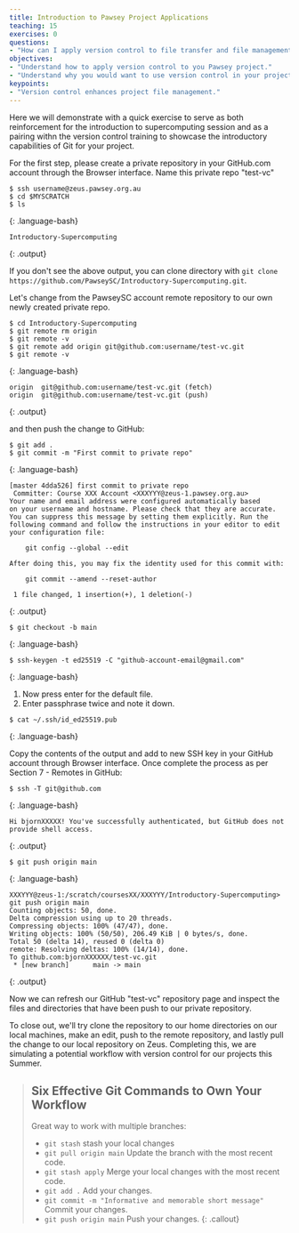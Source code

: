 ```yaml
---
title: Introduction to Pawsey Project Applications
teaching: 15
exercises: 0
questions:
- "How can I apply version control to file transfer and file management between my local and Pawsey systems?"
objectives:
- "Understand how to apply version control to you Pawsey project."
- "Understand why you would want to use version control in your project."
keypoints:
- "Version control enhances project file management."
---
```


Here we will demonstrate with a quick exercise to serve as both reinforcement for 
the introduction to supercomputing session and as a pairing withn the version control 
training to showcase the introductory capabilities of Git for your project.

For the first step, please create a private repository in your GitHub.com account through
the Browser interface. Name this private repo "test-vc"

~~~
$ ssh username@zeus.pawsey.org.au
$ cd $MYSCRATCH
$ ls
~~~
{: .language-bash}

~~~
Introductory-Supercomputing
~~~
{: .output}

If you don't see the above output, you can clone directory with 
`git clone https://github.com/PawseySC/Introductory-Supercomputing.git`.

Let's change from the PawseySC account remote repository to our 
own newly created private repo.

~~~
$ cd Introductory-Supercomputing
$ git remote rm origin
$ git remote -v
$ git remote add origin git@github.com:username/test-vc.git
$ git remote -v
~~~
{: .language-bash}

~~~
origin	git@github.com:username/test-vc.git (fetch)
origin	git@github.com:username/test-vc.git (push)
~~~
{: .output}

and then push the change to GitHub:

~~~
$ git add .
$ git commit -m "First commit to private repo"
~~~
{: .language-bash}

~~~
[master 4dda526] first commit to private repo
 Committer: Course XXX Account <XXXYYY@zeus-1.pawsey.org.au>
Your name and email address were configured automatically based
on your username and hostname. Please check that they are accurate.
You can suppress this message by setting them explicitly. Run the
following command and follow the instructions in your editor to edit
your configuration file:

    git config --global --edit

After doing this, you may fix the identity used for this commit with:

    git commit --amend --reset-author

 1 file changed, 1 insertion(+), 1 deletion(-)
 ~~~
{: .output}

~~~
$ git checkout -b main
~~~
{: .language-bash}

~~~
$ ssh-keygen -t ed25519 -C "github-account-email@gmail.com"
~~~
{: .language-bash}

1. Now press enter for the default file.
2. Enter passphrase twice and note it down.

~~~
$ cat ~/.ssh/id_ed25519.pub
~~~
{: .language-bash}

Copy the contents of the output and add to new SSH key in your GitHub account
through Browser interface. Once complete the process as per Section 7 - Remotes
 in GitHub:

~~~
$ ssh -T git@github.com
~~~
{: .language-bash}

~~~
Hi bjornXXXXX! You've successfully authenticated, but GitHub does not provide shell access.

~~~
{: .output}

~~~
$ git push origin main
~~~
{: .language-bash}

~~~
XXXYYY@zeus-1:/scratch/coursesXX/XXXYYY/Introductory-Supercomputing> git push origin main
Counting objects: 50, done.
Delta compression using up to 20 threads.
Compressing objects: 100% (47/47), done.
Writing objects: 100% (50/50), 206.49 KiB | 0 bytes/s, done.
Total 50 (delta 14), reused 0 (delta 0)
remote: Resolving deltas: 100% (14/14), done.
To github.com:bjornXXXXXX/test-vc.git
 * [new branch]      main -> main
~~~
{: .output}

Now we can refresh our GitHub "test-vc" repository page and inspect the files and directories that
have been push to our private repository.

To close out, we'll try clone the repository to our home directories on our local machines,
make an edit, push to the remote repository, and lastly pull the change to our local repository
on Zeus. Completing this, we are simulating a potential workflow with version control for our
projects this Summer.

> ## Six Effective Git Commands to Own Your Workflow 
>
> Great way to work with multiple branches:
> * `git stash` stash your local changes
> * `git pull origin main` Update the branch with the most recent code.
> * `git stash apply` Merge your local changes with the most recent code.
> * `git add .` Add your changes.
> * `git commit -m "Informative and memorable short message"` Commit your changes.
> * `git push origin main` Push your changes.
{: .callout}

